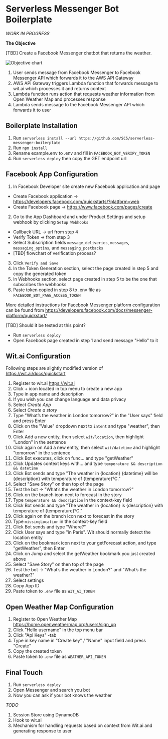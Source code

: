 # Serverless Messenger Bot Boilerplate

_WORK IN PROGRESS_

**The Objective**

[TBD] Create a Facebook Messenger chatbot that returns the weather.

![Objective chart](https://raw.githubusercontent.com/SC5/serverless-messenger-boilerplate/master/docs/serverless-messenger-bot.png)

1. User sends message from Facebook Messenger to Facebook Messenger API which forwards it to the AWS API Gateway
2. AWS API Gateway triggers Lambda function that forwards message to wit.ai which processes it and returns context
3. Lambda function runs action that requests weather information from Open Weather Map and processes response
4. Lambda sends message to the Facebook Messenger API which forwards it to user

## Boilerplate Installation

1. Run `serverless install --url https://github.com/SC5/serverless-messenger-boilerplate`
2. Run `npm install`
3. Rename example.env to .env and fill in `FACEBOOK_BOT_VERIFY_TOKEN`
4. Run `serverless deploy` then copy the GET endpoint url

## Facebook App Configuration

1. In Facebook Developer site create new Facebook application and page
  * Create Facebook application -> https://developers.facebook.com/quickstarts/?platform=web
  * Create Facebook page -> https://www.facebook.com/pages/create
2. Go to the App Dashboard and under Product Settings and setup webhook by clicking `Setup Webhooks`
  * Callback URL -> url from step 4
  * Verify Token -> from step 3
  * Select Subscription fields `message_deliveries`, `messages`, `messaging_optins`, and `messaging_postbacks`
  * [TBD] flowchart of verification process?
3. Click `Verify and Save`
4. In the Token Generation section, select the page created in step 5 and copy the generated token
5. In Webhooks section, select page created in step 5 to be the one that subscribes the webhooks
6. Paste token copied in step 8 to .env file as `FACEBOOK_BOT_PAGE_ACCESS_TOKEN`

More detailed instructions for Facebook Messenger platform configuration can be found from https://developers.facebook.com/docs/messenger-platform/quickstart/

[TBD] Should it be tested at this point?
- Run `serverless deploy`
- Open Facebook page created in step 1 and send message "Hello" to it

## Wit.ai Configuration

Following steps are slightly modified version of https://wit.ai/docs/quickstart

1. Register to wit.ai https://wit.ai
2. Click + icon located in top menu to create a new app
3. Type in app name and description
4. If you wish you can change language and data privacy
5. Select _Create App_
6. Select _Create a story_
7. Type "What’s the weather in London tomorrow?" in the "User says" field and press Enter
8. Click on the "Value" dropdown next to `intent` and type "weather", then Enter
9. Click Add a new entity, then select `wit/location`, then highlight "London" in the sentence
10. Click again on Add a new entity, then select `wit/datetime` and highlight "tomorrow" in the sentence
11. Click Bot executes, click on func... and type "getWeather"
12. Click Updates context keys with... and type `temperature && description && datetime`
13. Click Bot sends and type "The weather in {location} {datetime} will be {description} with temperature of {temperature}°C."
14. Select "Save Story" on then top of the page
15. Test the bot -> "What’s the weather in London tomorrow?"
16. Click on the branch icon next to forecast in the story
17. Type `temperature && description` in the context-key field
18. Click Bot sends and type "The weather in {location} is {description} with temperature of {temperature}°C."
20. Click again on the branch icon next to forecast in the story
21. Type `missingLocation` in the context-key field
22. Click Bot sends and type "Where?"
23. Click User says and type "in Paris". Wit should normally detect the location entity
24. Click on the bookmark icon next to your getForecast action, and type "getWeather", then Enter
25. Click on Jump and select the getWeather bookmark you just created above
26. Select "Save Story" on then top of the page
27. Test the bot -> "What’s the weather in London?" and "What’s the weather?"
28. Select settings
29. Copy App ID
30. Paste token to `.env` file as `WIT_AI_TOKEN`

## Open Weather Map Configuration

1. Register to Open Weather Map https://home.openweathermap.org/users/sign_up
2. Click "Hello username" in the top menu bar
3. Click "Api Keys" -tab
4. Type in key name in "Create key" / "Name" input field and press "Create"
5. Copy the created token
6. Paste token to `.env` file as `WEATHER_API_TOKEN`

## Final Touch

1. Run `serverless deploy`
2. Open Messenger and search you bot
3. Now you can ask if your bot knows the weather



_TODO_

1. Session Store using DynamoDB
2. Hook to wit.ai
3. Mechanism for handling requests based on context from Wit.ai and generating response to user
